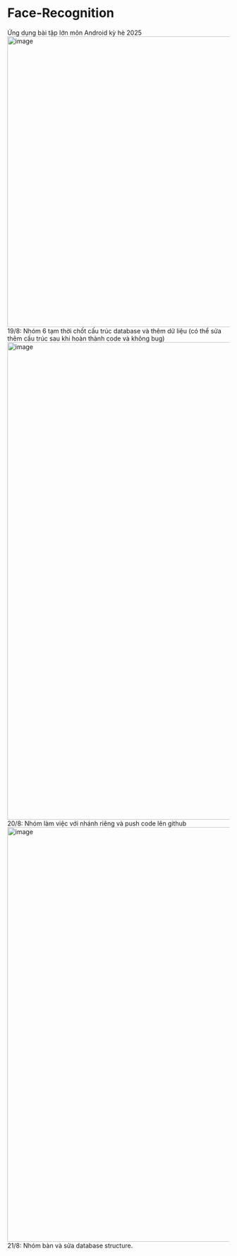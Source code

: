 # Face-Recognition
Ứng dụng bài tập lớn môn Android kỳ hè 2025
<img width="1569" height="657" alt="image" src="https://github.com/user-attachments/assets/1ed40cd1-f285-4121-a9f2-3201edecc6e8" />
19/8: Nhóm 6 tạm thời chốt cấu trúc database và thêm dữ liệu (có thể sửa thêm cấu trúc sau khi hoàn thành code và không bug)
<img width="1919" height="1079" alt="image" src="https://github.com/user-attachments/assets/ee44663a-142a-4141-bf5b-8ca10895bfa7" />
20/8: Nhóm làm việc với nhánh riêng và push code lên github
<img width="1459" height="937" alt="image" src="https://github.com/user-attachments/assets/d4604e89-c989-4c44-93ae-69b272345c18" />
21/8: Nhóm bàn và sửa database structure.
